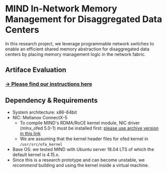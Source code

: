 # MIND In-Network Memory Management for Disaggregated Data Centers
In this research project, we leverage programmable network switches to enable an efficient shared memory abstraction for disaggregated data centers by placing memory management logic in the network fabric.

## Artiface Evaluation
### [→ Please find our instructions here](https://github.com/shsym/mind/tree/master/artifacts)

## Dependency & Requirements
- System architecture: x86-64bit
- NIC: Mellanox ConnectX-5
  - To compile MIND's RDMA/RoCE kernel module, NIC driver (mlnx_ofed 5.0-1) must be installed first: [please use archive version in this link](https://www.mellanox.com/products/infiniband-drivers/linux/mlnx_ofed) 
  - We are assuming that the kernel header files for ofed kernel in `/usr/src/ofa_kernel`
- Base OS: we tested MIND with Ubuntu server 18.04 LTS of which the default kernel is 4.15.x. 
- Since this is a research prototype and can become unstable, we *recommend* building and using the kernel inside a virtual machine.
